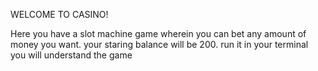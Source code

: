 WELCOME TO CASINO!

Here you have a slot machine game wherein you can bet any amount of money you want. your staring balance will be 200. run it in your terminal you will understand the game
